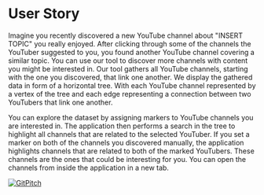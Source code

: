 # User Story

Imagine you recently discovered a new YouTube channel about "INSERT TOPIC" you really enjoyed. After clicking through some of the channels the YouTuber suggested to you, you found another YouTube channel covering a similar topic. 
You can use our tool to discover more channels with content you might be interested in. Our tool gathers all YouTube channels, starting with the one you discovered, that link one another. We display the gathered data in form of a horizontal tree. With each YouTube channel represented by a vertex of the tree and each edge representing a connection between two YouTubers that link one another. 

You can explore the dataset by assigning markers to YouTube channels you are interested in. The application then performs a search in the tree to highlight all channels that are related to the selected YouTuber. If you set a marker on both of the channels you discovered manually, the application highlights channels that are related to both of the marked YouTubers. These channels are the ones that could be interesting for you. You can open the channels from inside the application in a new tab.

[![GitPitch](https://gitpitch.com/assets/badge.svg)](https://gitpitch.com/aosterthun/webvis/master?grs=github&t=white)
